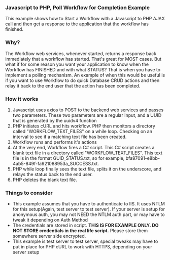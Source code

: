 ### Javascript to PHP, Poll Workflow for Completion Example

This example shows how to Start a Workflow with a Javascript to PHP AJAX call and then get a response to the application that the workflow has finished.

### Why?

The Workflow web services, whenever started, returns a response back immediately that a workflow has started. That's great for MOST cases. But
what if for some reason you want your application to know when the Workflow has FINISHED and with what STATUS? That
is when you have to implement a polling mechanism. An example of when this would be useful is if you want to use Workflow to do quick Database
CRUD actions and then relay it back to the end user that the action has been completed.

### How it works

1. Javascript uses axios to POST to the backend web services and passes two parameters. These two parameters are a regular Input, and a UUID that is generated by the uuidv4 function
2. PHP initiates cURL and hits workflow. PHP then monitors a directory called "WORKFLOW_TEXT_FILES" on a while loop. Checking on an interval to see if a matching text file has been created.
3. Workflow runs and performs it's actions
4. At the very end, Workflow fires a C# script. This C# script creates a blank text file in a directory called "WORKFLOW_TEXT_FILES". This text file is in the format GUID_STATUS.txt, so for example, bfa97091-e8bb-4ab5-849f-fa921088953a_SUCCESS.txt.
5. PHP while loop finally sees the text file, splits it on the underscore, and relays the status back to the end user.
6. PHP deletes the blank text file.

### Things to consider

+ This example assumes that you have to authenticate to IIS. It uses NTLM for this setup(Again, test server to test server). If your server is setup for anonymous auth, you may not NEED the NTLM auth part, or may have to tweak it depending on Auth Method
+ The credentials are stored in script. **THIS IS FOR EXAMPLE ONLY. DO NOT STORE credentials in the real life script.** Please store them somewhere server side encrypted.
+ This example is test server to test server, special tweaks may have to put in place for PHP cURL to work with HTTPS, depending on your server setup

